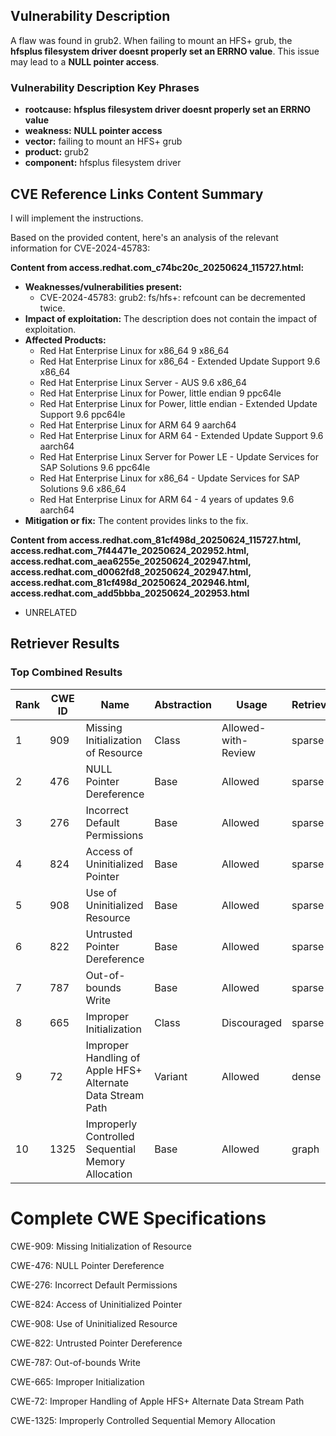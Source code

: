## Vulnerability Description
A flaw was found in grub2. When failing to mount an HFS+ grub, the **hfsplus filesystem driver doesnt properly set an ERRNO value**. This issue may lead to a **NULL pointer access**.

### Vulnerability Description Key Phrases
- **rootcause:** **hfsplus filesystem driver doesnt properly set an ERRNO value**
- **weakness:** **NULL pointer access**
- **vector:** failing to mount an HFS+ grub
- **product:** grub2
- **component:** hfsplus filesystem driver

## CVE Reference Links Content Summary
I will implement the instructions.

Based on the provided content, here's an analysis of the relevant information for CVE-2024-45783:

**Content from access.redhat.com_c74bc20c_20250624_115727.html:**

*   **Weaknesses/vulnerabilities present:**
    *   CVE-2024-45783: grub2: fs/hfs+: refcount can be decremented twice.
*   **Impact of exploitation:** The description does not contain the impact of exploitation.
*   **Affected Products:**
    *   Red Hat Enterprise Linux for x86\_64 9 x86\_64
    *   Red Hat Enterprise Linux for x86\_64 - Extended Update Support 9.6 x86\_64
    *   Red Hat Enterprise Linux Server - AUS 9.6 x86\_64
    *   Red Hat Enterprise Linux for Power, little endian 9 ppc64le
    *   Red Hat Enterprise Linux for Power, little endian - Extended Update Support 9.6 ppc64le
    *   Red Hat Enterprise Linux for ARM 64 9 aarch64
    *   Red Hat Enterprise Linux for ARM 64 - Extended Update Support 9.6 aarch64
    *   Red Hat Enterprise Linux Server for Power LE - Update Services for SAP Solutions 9.6 ppc64le
    *   Red Hat Enterprise Linux for x86\_64 - Update Services for SAP Solutions 9.6 x86\_64
    *   Red Hat Enterprise Linux for ARM 64 - 4 years of updates 9.6 aarch64
*   **Mitigation or fix:** The content provides links to the fix.

**Content from access.redhat.com_81cf498d_20250624_115727.html, access.redhat.com_7f44471e_20250624_202952.html, access.redhat.com_aea6255e_20250624_202947.html, access.redhat.com_d0062fd8_20250624_202947.html, access.redhat.com_81cf498d_20250624_202946.html, access.redhat.com_add5bbba_20250624_202953.html**

*   UNRELATED

## Retriever Results

### Top Combined Results

| Rank | CWE ID | Name | Abstraction | Usage  | Retrievers | Individual Scores |
|------|--------|------|-------------|-------|------------|-------------------|
| 1 | 909 | Missing Initialization of Resource | Class | Allowed-with-Review | sparse | 0.225 |
| 2 | 476 | NULL Pointer Dereference | Base | Allowed | sparse | 0.222 |
| 3 | 276 | Incorrect Default Permissions | Base | Allowed | sparse | 0.209 |
| 4 | 824 | Access of Uninitialized Pointer | Base | Allowed | sparse | 0.206 |
| 5 | 908 | Use of Uninitialized Resource | Base | Allowed | sparse | 0.204 |
| 6 | 822 | Untrusted Pointer Dereference | Base | Allowed | sparse | 0.201 |
| 7 | 787 | Out-of-bounds Write | Base | Allowed | sparse | 0.201 |
| 8 | 665 | Improper Initialization | Class | Discouraged | sparse | 0.200 |
| 9 | 72 | Improper Handling of Apple HFS+ Alternate Data Stream Path | Variant | Allowed | dense | 0.532 |
| 10 | 1325 | Improperly Controlled Sequential Memory Allocation | Base | Allowed | graph | 0.002 |



# Complete CWE Specifications

CWE-909: Missing Initialization of Resource

CWE-476: NULL Pointer Dereference

CWE-276: Incorrect Default Permissions

CWE-824: Access of Uninitialized Pointer

CWE-908: Use of Uninitialized Resource

CWE-822: Untrusted Pointer Dereference

CWE-787: Out-of-bounds Write

CWE-665: Improper Initialization

CWE-72: Improper Handling of Apple HFS+ Alternate Data Stream Path

CWE-1325: Improperly Controlled Sequential Memory Allocation